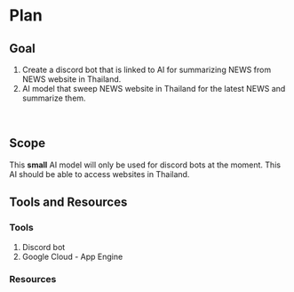 # Plan
## Goal
1. Create a discord bot that is linked to AI for summarizing NEWS from NEWS website in Thailand.
2. AI model that sweep NEWS website in Thailand for the latest NEWS and summarize them.
<br>

## Scope
This **small** AI model will only be used for discord bots at the moment. This AI should be able to access websites in Thailand.
<br>

## Tools and Resources
### Tools
1. Discord bot
2. Google Cloud - App Engine

### Resources
<br>
